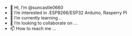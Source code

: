 - 👋 Hi, I’m @suncastle0660
- 👀 I’m interested in .ESP8266/ESP32 Arduino, Rasperry PI
- 🌱 I’m currently learning ..
- 💞️ I’m looking to collaborate on ...
- 📫 How to reach me ...

<!---
suncastle0660/suncastle0660 is a ✨ special ✨ repository because its `README.md` (this file) appears on your GitHub profile.
You can click the Preview link to take a look at your changes.
--->
